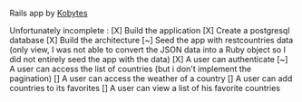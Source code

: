 Rails app by [Kobytes](https://github.com/Kobytes/)

Unfortunately incomplete : 
[X] Build the application
[X] Create a postgresql database
[X] Build the architecture
[~] Seed the app with restcountries data (only view, I was not able to convert the JSON data into a Ruby object so I did not entirely seed the app with the data)
[X] A user can authenticate
[~] A user can access the list of countries (but i don't implement the pagination)
[] A user can access the weather of a country
[] A user can add countries to its favorites
[] A user can view a list of his favorite countries